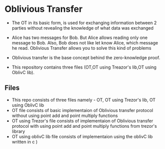 
# Oblivious Transfer 

- The OT in its basic form, is used for exchanging information between 2 parties without revealing the knowledge of what data was exchanged

- Alice has two messages for Bob. But Alice allows reading only one message to Bob. Also, Bob does not like let know Alice, which message he read. Oblivious Transfer allows you to solve this kind of problems

- Oblivious transfer is the base concept behind the zero-knowledge proof.

- This repository contains three files (OT,OT using Treazor's lib,OT using OblivC lib).




## Files

- This repo consists of three files namely - OT, OT using Trezor's lib, OT using OblivC lib
- OT file consists of basic implementaion of Oblivious transfer protocol without using point add and point multiply functions
- OT using Trezor's file consists of implementaion of Oblivious transfer protocol with using point add and point multiply functions from trezor's library
- OT using oblivC lib file consists of implementaion using the oblivC lib written in c )

